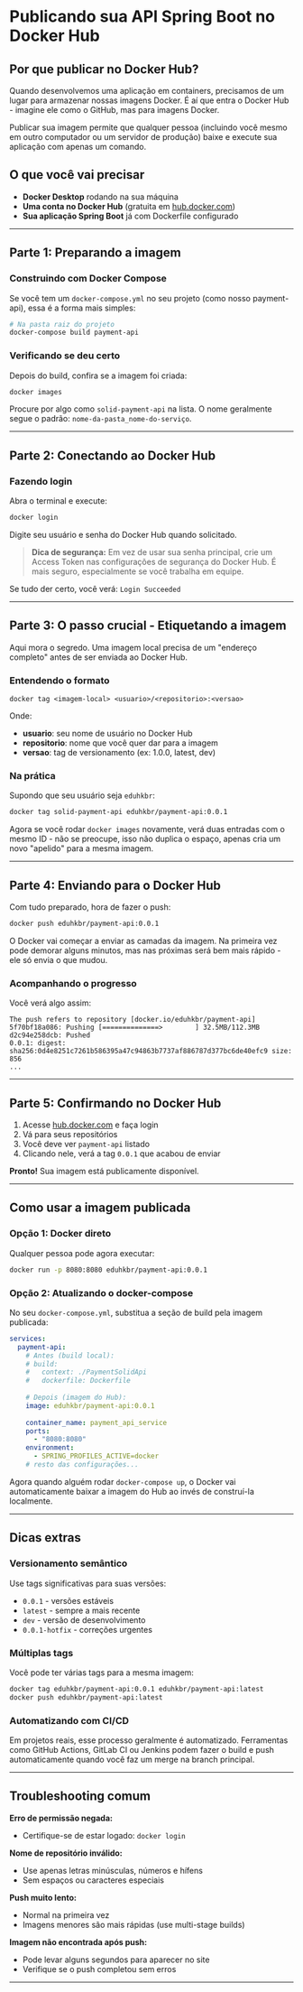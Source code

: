 # Publicando sua API Spring Boot no Docker Hub

## Por que publicar no Docker Hub?

Quando desenvolvemos uma aplicação em containers, precisamos de um lugar para armazenar nossas imagens Docker. É aí que entra o Docker Hub - imagine ele como o GitHub, mas para imagens Docker.

Publicar sua imagem permite que qualquer pessoa (incluindo você mesmo em outro computador ou um servidor de produção) baixe e execute sua aplicação com apenas um comando.

## O que você vai precisar

- **Docker Desktop** rodando na sua máquina
- **Uma conta no Docker Hub** (gratuita em [hub.docker.com](https://hub.docker.com))
- **Sua aplicação Spring Boot** já com Dockerfile configurado

---

## Parte 1: Preparando a imagem

### Construindo com Docker Compose

Se você tem um `docker-compose.yml` no seu projeto (como nosso payment-api), essa é a forma mais simples:

```bash
# Na pasta raiz do projeto
docker-compose build payment-api
```

### Verificando se deu certo

Depois do build, confira se a imagem foi criada:

```bash
docker images
```

Procure por algo como `solid-payment-api` na lista. O nome geralmente segue o padrão: `nome-da-pasta_nome-do-serviço`.

---

## Parte 2: Conectando ao Docker Hub

### Fazendo login

Abra o terminal e execute:

```bash
docker login
```

Digite seu usuário e senha do Docker Hub quando solicitado.

> **Dica de segurança:** Em vez de usar sua senha principal, crie um Access Token nas configurações de segurança do Docker Hub. É mais seguro, especialmente se você trabalha em equipe.

Se tudo der certo, você verá: `Login Succeeded`

---

## Parte 3: O passo crucial - Etiquetando a imagem

Aqui mora o segredo. Uma imagem local precisa de um "endereço completo" antes de ser enviada ao Docker Hub.

### Entendendo o formato

```
docker tag <imagem-local> <usuario>/<repositorio>:<versao>
```

Onde:
- **usuario**: seu nome de usuário no Docker Hub
- **repositorio**: nome que você quer dar para a imagem
- **versao**: tag de versionamento (ex: 1.0.0, latest, dev)

### Na prática

Supondo que seu usuário seja `eduhkbr`:

```bash
docker tag solid-payment-api eduhkbr/payment-api:0.0.1
```

Agora se você rodar `docker images` novamente, verá duas entradas com o mesmo ID - não se preocupe, isso não duplica o espaço, apenas cria um novo "apelido" para a mesma imagem.

---

## Parte 4: Enviando para o Docker Hub

Com tudo preparado, hora de fazer o push:

```bash
docker push eduhkbr/payment-api:0.0.1
```

O Docker vai começar a enviar as camadas da imagem. Na primeira vez pode demorar alguns minutos, mas nas próximas será bem mais rápido - ele só envia o que mudou.

### Acompanhando o progresso

Você verá algo assim:
```
The push refers to repository [docker.io/eduhkbr/payment-api]
5f70bf18a086: Pushing [==============>        ] 32.5MB/112.3MB
d2c94e258dcb: Pushed
0.0.1: digest: sha256:0d4e8251c7261b586395a47c94863b7737af886787d377bc6de40efc9 size: 856
...
```

---

## Parte 5: Confirmando no Docker Hub

1. Acesse [hub.docker.com](https://hub.docker.com) e faça login
2. Vá para seus repositórios
3. Você deve ver `payment-api` listado
4. Clicando nele, verá a tag `0.0.1` que acabou de enviar

**Pronto!** Sua imagem está publicamente disponível.

---

## Como usar a imagem publicada

### Opção 1: Docker direto

Qualquer pessoa pode agora executar:

```bash
docker run -p 8080:8080 eduhkbr/payment-api:0.0.1
```

### Opção 2: Atualizando o docker-compose

No seu `docker-compose.yml`, substitua a seção de build pela imagem publicada:

```yaml
services:
  payment-api:
    # Antes (build local):
    # build:
    #   context: ./PaymentSolidApi
    #   dockerfile: Dockerfile
    
    # Depois (imagem do Hub):
    image: eduhkbr/payment-api:0.0.1
    
    container_name: payment_api_service
    ports:
      - "8080:8080"
    environment:
      - SPRING_PROFILES_ACTIVE=docker
    # resto das configurações...
```

Agora quando alguém rodar `docker-compose up`, o Docker vai automaticamente baixar a imagem do Hub ao invés de construí-la localmente.

---

## Dicas extras

### Versionamento semântico

Use tags significativas para suas versões:
- `0.0.1` - versões estáveis
- `latest` - sempre a mais recente
- `dev` - versão de desenvolvimento
- `0.0.1-hotfix` - correções urgentes

### Múltiplas tags

Você pode ter várias tags para a mesma imagem:

```bash
docker tag eduhkbr/payment-api:0.0.1 eduhkbr/payment-api:latest
docker push eduhkbr/payment-api:latest
```

### Automatizando com CI/CD

Em projetos reais, esse processo geralmente é automatizado. Ferramentas como GitHub Actions, GitLab CI ou Jenkins podem fazer o build e push automaticamente quando você faz um merge na branch principal.

---

## Troubleshooting comum

**Erro de permissão negada:**
- Certifique-se de estar logado: `docker login`

**Nome de repositório inválido:**
- Use apenas letras minúsculas, números e hífens
- Sem espaços ou caracteres especiais

**Push muito lento:**
- Normal na primeira vez
- Imagens menores são mais rápidas (use multi-stage builds)

**Imagem não encontrada após push:**
- Pode levar alguns segundos para aparecer no site
- Verifique se o push completou sem erros

---
